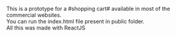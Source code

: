 This is a prototype for a #shopping cart# available in most of the commercial websites.<br>
You can run the index.html file present in public folder.<br>
All this was made with ReactJS
